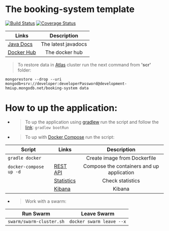 # The booking-system template

[![Build Status](https://travis-ci.com/fragaLY/booking-system.svg?branch=master)](https://travis-ci.com/fragaLY/booking-system) 
[![Coverage Status](https://coveralls.io/repos/github/fragaLY/booking-system/badge.svg?branch=master)](https://coveralls.io/github/fragaLY/booking-system?branch=master)

| Links        | Description     |
| ------------- |:-------------:|
| [Java Docs](https://fragaly.github.io/booking-system/)     | The latest javadocs |
| [Docker Hub](https://hub.docker.com/r/fragaly/booking-system)   | The docker hub |

> To restore data in [Atlas](https://www.mongodb.com/cloud/atlas) cluster run the next command from <b>'scr'</b> folder:
```
mongorestore --drop --uri mongodb+srv://developer:developerPassword@development-hmiup.mongodb.net/booking-system data
```

# How to up the application:
* > To up the application using [gradlew](https://docs.gradle.org/current/userguide/gradle_wrapper.html) run the script and follow the [link](http://localhost:8080): ```gradlew bootRun``` 

* > To up with [Docker Compose](https://docs.docker.com/compose/) run the script:

|Script| Links        | Description     |
|----| ------------- |:-------------:|
|```gradle docker```|   | Create image from Dockerfile|
|```docker-compose up -d```| [REST API](http://localhost:8080) | Compose the containers and up application |
| | [Statistics](http://localhost:8081/containers/)   | Check statistics |
| | [Kibana](http://localhost:5601/containers/)   | Kibana |

* > Work with a swarm:

|Run Swarm| Leave Swarm|
|---------| -----------|
| ```swarm/swarm-cluster.sh```| ```docker swarm leave --x``` |
